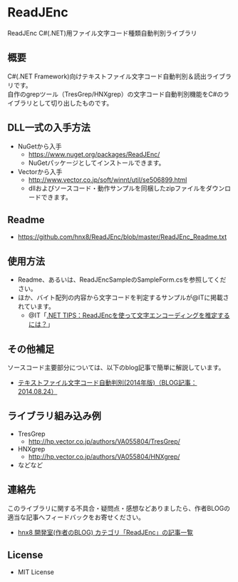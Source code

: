 # ReadJEnc
ReadJEnc C#(.NET)用ファイル文字コード種類自動判別ライブラリ

## 概要
C#(.NET Framework)向けテキストファイル文字コード自動判別＆読出ライブラリです。  
自作のgrepツール（TresGrep/HNXgrep）の文字コード自動判別機能をC#のライブラリとして切り出したものです。

## DLL一式の入手方法
 * NuGetから入手
	* https://www.nuget.org/packages/ReadJEnc/
	* NuGetパッケージとしてインストールできます。
 * Vectorから入手
	* http://www.vector.co.jp/soft/winnt/util/se506899.html
	* dllおよびソースコード・動作サンプルを同梱したzipファイルをダウンロードできます。

## Readme
 * https://github.com/hnx8/ReadJEnc/blob/master/ReadJEnc_Readme.txt

## 使用方法
 * Readme、あるいは、ReadJEncSampleのSampleForm.csを参照してください。
 * ほか、バイト配列の内容から文字コードを判定するサンプルが@ITに掲載されています。
	* @IT「[.NET TIPS：ReadJEncを使って文字エンコーディングを推定するには？](http://www.atmarkit.co.jp/ait/articles/1501/20/news073.html)」 

## その他補足
ソースコード主要部分については、以下のblog記事で簡単に解説しています。  
 * [テキストファイル文字コード自動判別(2014年版)（BLOG記事：2014.08.24）](http://d.hatena.ne.jp/hnx8/20140824/1408844344)

## ライブラリ組み込み例
 * TresGrep 
	* http://hp.vector.co.jp/authors/VA055804/TresGrep/
 * HNXgrep 
	* http://hp.vector.co.jp/authors/VA055804/HNXgrep/
 * などなど

## 連絡先
このライブラリに関する不具合・疑問点・感想などありましたら、作者BLOGの適当な記事へフィードバックをお寄せください。  
 * [hnx8 開発室(作者のBLOG) カテゴリ「ReadJEnc」の記事一覧 ](http://d.hatena.ne.jp/hnx8/archive?word=%2A%5BReadJEnc%5D)

## License
 - MIT License
